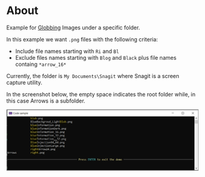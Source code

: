 ﻿# About

Example for [Globbing](https://learn.microsoft.com/en-us/dotnet/core/extensions/file-globbing) Images under a specific folder.

In this example we want `.png` files with the following criteria:

- Include file names starting with `Ri` and `Bl`
- Exclude files names starting with `Blog` and `Black` plus file names containg `*arrow_16*`

Currently, the folder is `My Documents\Snagit` where Snagit is a screen capture utility.

In the screenshot below, the empty space indicates the root folder while, in this case Arrows is a subfolder.

![Figure1](assets/figure1.png)